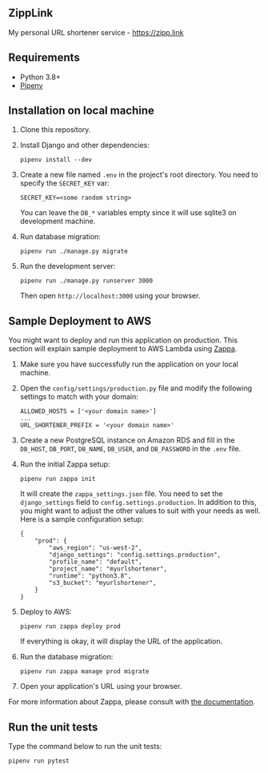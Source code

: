 ZippLink
--------
My personal URL shortener service - https://zipp.link


Requirements
------------
- Python 3.8+
- [Pipenv](https://pipenv.pypa.io)


Installation on local machine
-----------------------------
1.  Clone this repository.

2.  Install Django and other dependencies:

        pipenv install --dev

3.  Create a new file named `.env` in the project's root directory. You need to specify the `SECRET_KEY` var:

        SECRET_KEY=<some random string>

    You can leave the `DB_*` variables empty since it will use sqlite3 on development machine.

4.  Run database migration:

        pipenv run ./manage.py migrate

5.  Run the development server:

        pipenv run ./manage.py runserver 3000

    Then open `http://localhost:3000` using your browser.


Sample Deployment to AWS
------------------------
You might want to deploy and run this application on production. This section will explain sample deployment to AWS 
Lambda using [Zappa](https://github.com/zappa/Zappa).

1.  Make sure you have successfully run the application on your local machine.

2.  Open the `config/settings/production.py` file and modify the following settings to match with your domain:

        ALLOWED_HOSTS = ['<your domain name>']
        ...
        URL_SHORTENER_PREFIX = '<your domain name>'

3.  Create a new PostgreSQL instance on Amazon RDS and fill in the `DB_HOST`, `DB_PORT`, `DB_NAME`, `DB_USER`, and 
    `DB_PASSWORD` in the `.env` file.

4.  Run the initial Zappa setup:

        pipenv run zappa init

    It will create the `zappa_settings.json` file. You need to set the `django_settings` field to `config.settings.production`. In addition to this, you might want to adjust the other values to suit with your needs as well. 
    Here is a sample configuration setup:

        {
            "prod": {
                "aws_region": "us-west-2",
                "django_settings": "config.settings.production",
                "profile_name": "default",
                "project_name": "myurlshortener",
                "runtime": "python3.8",
                "s3_bucket": "myurlshortener",
            }
        }

5.  Deploy to AWS:

        pipenv run zappa deploy prod

    If everything is okay, it will display the URL of the application. 

6.  Run the database migration:

        pipenv run zappa manage prod migrate

7.  Open your application's URL using your browser.


For more information about Zappa, please consult with [the documentation](https://github.com/zappa/Zappa).


Run the unit tests
------------------
Type the command below to run the unit tests:

    pipenv run pytest
